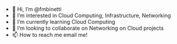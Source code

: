 - 👋 Hi, I’m @fmbinetti
- 👀 I’m interested in Cloud Computing, Infrastructure, Networking
- 🌱 I’m currently learning Cloud Computing
- 💞️ I’m looking to collaborate on Networking on Cloud projects
- 📫 How to reach me email me!

<!---
fmbinetti/fmbinetti is a ✨ special ✨ repository because its `README.md` (this file) appears on your GitHub profile.
You can click the Preview link to take a look at your changes.
--->
